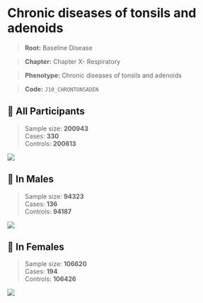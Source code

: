 # Chronic diseases of tonsils and adenoids

> **Root:** Baseline Disease  

> **Chapter:** Chapter X- Respiratory  

> **Phenotype:** Chronic diseases of tonsils and adenoids  

> **Code:** `J10_CHRONTONSADEN`

## 🧪 All Participants  
> Sample size: **200943**  
> Cases: **330**  
> Controls: **200613**
<img src="/Disease/Figures/ALL/Incidence/J10_CHRONTONSADEN.png"/>
<CsvTable src="/Disease_Data/ALL/Incidence/COX_J10_CHRONTONSADEN.csv" label="🔍 View full results" />

## 👨 In Males  
> Sample size: **94323**  
> Cases: **136**  
> Controls: **94187**
<img src="/Disease/Figures/Male/Incidence/J10_CHRONTONSADEN.png"/>
<CsvTable src="/Disease_Data/Male/Incidence/COX_J10_CHRONTONSADEN.csv" label="🔍 View full results" />

## 👩 In Females  
> Sample size: **106620**  
> Cases: **194**  
> Controls: **106426**
<img src="/Disease/Figures/Female/Incidence/J10_CHRONTONSADEN.png"/>
<CsvTable src="/Disease_Data/Female/Incidence/COX_J10_CHRONTONSADEN.csv" label="🔍 View full results" />
